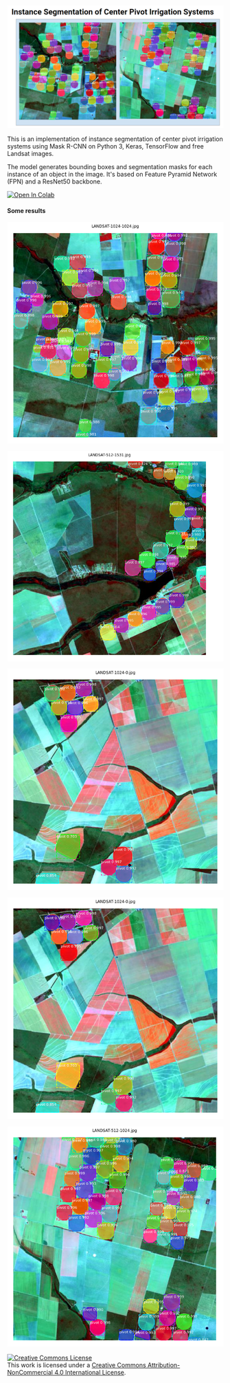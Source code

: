 ![watershed-segmentation](./docs/images/main.png)


This is an implementation of instance segmentation of center pivot
 irrigation systems using Mask R-CNN on Python 3, Keras, TensorFlow and free
  Landsat images. 

The model generates bounding boxes and segmentation masks for each instance of 
an object in the image. It's based on Feature Pyramid Network (FPN) and a 
ResNet50 backbone.

[![Open In Colab](https://colab.research.google.com/assets/colab-badge.svg)](https://colab.research.google.com/github/saraivaufc/instance-segmentation-of-center-pivot-irrigation-systems/blob/main/MaskRCNN.ipynb)


#### Some results

![Result 1](./docs/images/image_1.png)

![Result 2](./docs/images/image_2.png)

![Result 3](./docs/images/image_3.png)

![Result 4](./docs/images/image_4.png)

![Result 5](./docs/images/image_5.png)

<a rel="license" href="http://creativecommons.org/licenses/by-nc/4.0/">
    <img alt="Creative Commons License" style="border-width:0" src="https://i.creativecommons.org/l/by-nc/4.0/88x31.png" />
</a>
<br />
This work is licensed under a <a rel="license" href="http://creativecommons.org/licenses/by-nc/4.0/">Creative Commons Attribution-NonCommercial 4.0 International License</a>.
